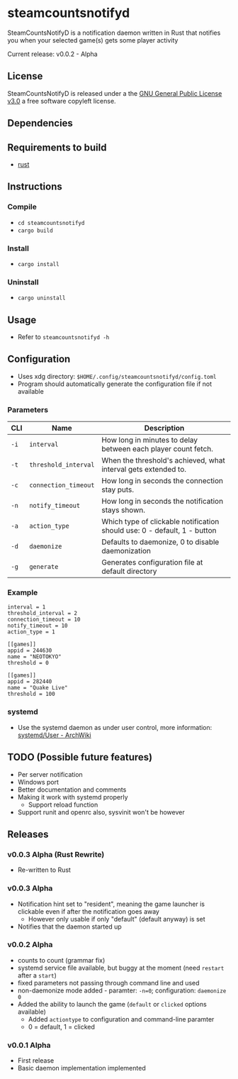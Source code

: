 # steamcountsnotifyd
SteamCountsNotifyD is a notification daemon written in Rust that notifies you when your selected game(s) gets some player activity

Current release: v0.0.2 - Alpha

## License
SteamCountsNotifyD is released under a the [GNU General Public License v3.0](https://www.gnu.org/licenses/gpl-3.0.html) a free software copyleft license.

## Dependencies

## Requirements to build
* [rust](https://www.rust-lang.org/)

## Instructions
### Compile
* `cd steamcountsnotifyd`
* `cargo build`
### Install
* `cargo install`
### Uninstall
* `cargo uninstall`

## Usage
* Refer to `steamcountsnotifyd -h`

## Configuration
* Uses xdg directory: `$HOME/.config/steamcountsnotifyd/config.toml`
* Program should automatically generate the configuration file if not available
### Parameters
CLI | Name | Description
---|---|---
`-i` | `interval` | How long in minutes to delay between each player count fetch.
`-t` | `threshold_interval` | When the threshold's achieved, what interval gets extended to.
`-c` | `connection_timeout` | How long in seconds the connection stay puts.
`-n` | `notify_timeout` | How long in seconds the notification stays shown.
`-a` | `action_type` | Which type of clickable notification should use: 0 - default, 1 - button
`-d` | `daemonize` | Defaults to daemonize, 0 to disable daemonization
`-g` | `generate` | Generates configuration file at default directory 
### Example
```
interval = 1
threshold_interval = 2
connection_timeout = 10
notify_timeout = 10
action_type = 1

[[games]]
appid = 244630
name = "NEOTOKYO"
threshold = 0

[[games]]
appid = 282440
name = "Quake Live"
threshold = 100
```

### systemd
* Use the systemd daemon as under user control, more information: [systemd/User - ArchWiki](https://wiki.archlinux.org/index.php/systemd/User)

## TODO (Possible future features)
* Per server notification
* Windows port
* Better documentation and comments
* Making it work with systemd properly
  * Support reload function
* Support runit and openrc also, sysvinit won't be however

## Releases
### v0.0.3 Alpha (Rust Rewrite)
* Re-written to Rust
### v0.0.3 Alpha
* Notification hint set to "resident", meaning the game launcher is clickable even if after the notification goes away
  * However only usable if only "default" (default anyway) is set
* Notifies that the daemon started up
### v0.0.2 Alpha
* counts to count (grammar fix)
* systemd service file available, but buggy at the moment (need `restart` after a `start`)
* fixed parameters not passing through command line and used
* non-daemonize mode added - paramter: `-n=0`; configuration: `daemonize 0`
* Added the ability to launch the game (`default` or `clicked` options available)
  * Added `actiontype` to configuration and command-line paramter
  * 0 = default, 1 = clicked
### v0.0.1 Alpha
* First release
* Basic daemon implementation implemented

